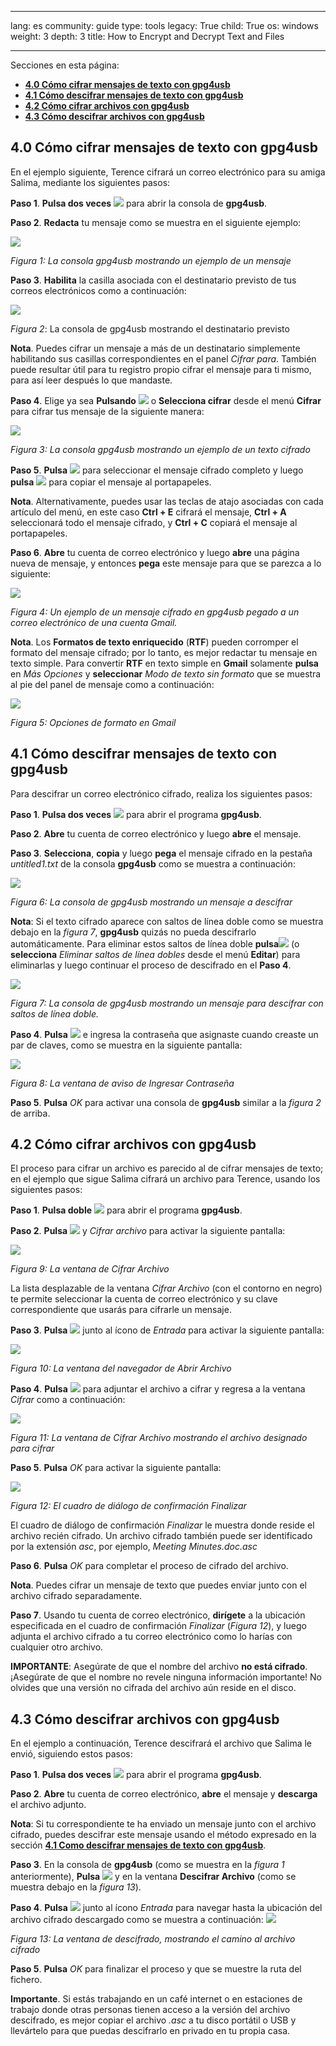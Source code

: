 

---

lang: es
community: guide
type: tools
legacy: True
child: True
os: windows
weight: 3
depth: 3
title: How to Encrypt and Decrypt Text and Files

---

Secciones en esta página:

- [**4.0 Cómo cifrar mensajes de texto con gpg4usb**](#4.0)
- [**4.1 Cómo descifrar mensajes de texto con gpg4usb**](#4.1)
- [**4.2 Cómo cifrar archivos con gpg4usb**](#4.2)
- [**4.3 Cómo descifrar archivos con gpg4usb**](#4.3)

<a name="4.0"></a>
## 4.0 Cómo cifrar mensajes de texto con gpg4usb ##

En el ejemplo siguiente, Terence cifrará un correo electrónico para su amiga Salima, mediante los siguientes pasos:

**Paso 1**. **Pulsa dos veces** ![](/sbox/screen/gpg4usb-es-1/03.png) para abrir la consola de **gpg4usb**. 

**Paso 2**. **Redacta** tu mensaje como se muestra en el siguiente ejemplo:

![](/sbox/screen/gpg4usb-es-1/19.png)

*Figura 1: La consola gpg4usb mostrando un ejemplo de un mensaje*

**Paso 3**. **Habilita**  la casilla asociada con el destinatario previsto de tus correos electrónicos como a continuación:

![](/sbox/screen/gpg4usb-es-1/20.png)


*Figura 2*: La consola de gpg4usb mostrando el destinatario previsto

**Nota**. Puedes cifrar un mensaje a más de un destinatario simplemente habilitando sus casillas correspondientes en el panel *Cifrar para*. También puede resultar útil para tu registro propio cifrar el mensaje para ti mismo, para así leer después lo que mandaste. 

**Paso 4**. Elige ya sea **Pulsando** ![](/sbox/screen/gpg4usb-es-1/21.png) o **Selecciona cifrar** desde el menú **Cifrar** para cifrar tus mensaje de la siguiente manera:

![](/sbox/screen/gpg4usb-es-1/22.png)

*Figura 3: La consola gpg4usb  mostrando un ejemplo de un texto cifrado*

**Paso 5**. **Pulsa**  ![](/sbox/screen/gpg4usb-es-1/23.png) para seleccionar el mensaje cifrado completo y luego **pulsa** ![](/sbox/screen/gpg4usb-es-1/24.png) para copiar el mensaje al  portapapeles.

**Nota**. Alternativamente, puedes  usar las teclas de atajo asociadas con cada artículo del menú, en este caso **Ctrl + E** cifrará el mensaje, **Ctrl + A** seleccionará todo el mensaje cifrado, y **Ctrl + C** copiará el mensaje al portapapeles. 

**Paso 6**. **Abre** tu cuenta de correo electrónico y luego **abre** una página nueva de mensaje, y entonces **pega** este mensaje para que se parezca a lo siguiente:

![](/sbox/screen/gpg4usb-es-1/25.png)

*Figura 4: Un ejemplo de un mensaje cifrado en gpg4usb pegado a un correo electrónico de una cuenta Gmail.*

**Nota**. Los **Formatos de texto enriquecido** (**RTF**) pueden corromper el formato del mensaje cifrado; por lo tanto, es mejor redactar tu mensaje en texto simple. Para convertir **RTF** en texto simple en **Gmail** solamente **pulsa** en *Más Opciones* y **seleccionar** *Modo de texto sin formato* que se muestra al pie del panel de mensaje como a continuación:

![](/sbox/screen/gpg4usb-es-1/26.png)

*Figura 5: Opciones de formato en Gmail*

<a name="4.1"></a>
## 4.1 Cómo descifrar mensajes de texto con gpg4usb ##

Para descifrar un correo electrónico cifrado, realiza los siguientes pasos:

**Paso 1**. **Pulsa dos veces**  ![](/sbox/screen/gpg4usb-es-1/03.png) para abrir el programa **gpg4usb**. 

**Paso 2**. **Abre** tu cuenta de correo electrónico y luego **abre** el mensaje. 

**Paso 3**. **Selecciona**, **copia** y luego **pega** el mensaje cifrado en la pestaña *untitled1.txt* de la consola **gpg4usb** como se muestra a continuación:

![](/sbox/screen/gpg4usb-es-1/27.png)

*Figura 6: La consola de gpg4usb mostrando un mensaje a descifrar*

 **Nota**: Si el texto cifrado aparece con saltos de línea doble como se muestra debajo en la *figura 7*, **gpg4usb** quizás no pueda descifrarlo automáticamente. Para eliminar estos saltos de línea doble **pulsa**![](/sbox/screen/gpg4usb-es-1/27b.png) (o **selecciona** *Eliminar saltos de línea dobles* desde el menú **Editar**) para eliminarlas y luego continuar el proceso de descifrado en el **Paso 4**.

![](/sbox/screen/gpg4usb-es-1/28.png)

*Figura 7: La consola de gpg4usb mostrando un mensaje para descifrar con saltos de línea doble.*

**Paso 4**. **Pulsa** ![](/sbox/screen/gpg4usb-es-1/29.png) e ingresa la contraseña que asignaste cuando creaste un par de claves, como se muestra en la siguiente pantalla:

![](/sbox/screen/gpg4usb-es-1/30.png)

*Figura 8: La ventana de aviso de Ingresar Contraseña*

**Paso 5**. **Pulsa** *OK*  para activar una consola  de **gpg4usb** similar a la *figura 2* de arriba.

<a name="4.2"></a>
## 4.2 Cómo cifrar archivos con gpg4usb ##

El proceso para cifrar un archivo es parecido al de cifrar mensajes de texto; en el ejemplo que sigue Salima cifrará un archivo para Terence, usando los siguientes pasos:

**Paso 1**. **Pulsa doble**  ![](/sbox/screen/gpg4usb-es-1/03.png) para abrir el programa **gpg4usb**.

**Paso 2**. **Pulsa**  ![](/sbox/screen/gpg4usb-es-1/31.png) y  *Cifrar archivo* para activar la siguiente pantalla:

![](/sbox/screen/gpg4usb-es-1/32.png)

*Figura 9: La ventana de Cifrar Archivo*

La lista desplazable de la ventana *Cifrar Archivo* (con el contorno en negro) te permite seleccionar la cuenta de correo electrónico y su clave correspondiente que usarás para cifrarle un mensaje. 

**Paso 3**. **Pulsa** ![](/sbox/screen/gpg4usb-es-1/33.png) junto al ícono de *Entrada* para activar la siguiente pantalla:

![](/sbox/screen/gpg4usb-es-1/34.png)

*Figura 10: La ventana del navegador de Abrir Archivo*

**Paso 4**. **Pulsa**  ![](/sbox/screen/gpg4usb-es-1/35.png) para adjuntar el archivo a cifrar y regresa a la ventana *Cifrar* como a continuación:

![](/sbox/screen/gpg4usb-es-1/36.png)

*Figura 11: La ventana de Cifrar Archivo mostrando el archivo designado para cifrar*

**Paso 5**. **Pulsa**  *OK* para activar la siguiente pantalla:

![](/sbox/screen/gpg4usb-es-1/38.png)

*Figura 12: El cuadro de diálogo de confirmación Finalizar*

El cuadro de diálogo de confirmación *Finalizar* le muestra donde reside el archivo recién cifrado. Un archivo cifrado también puede ser identificado por la extensión *asc*, por ejemplo, *Meeting Minutes.doc.asc*

**Paso 6**. **Pulsa** *OK* para completar el proceso de cifrado del archivo. 

**Nota**. Puedes cifrar un mensaje de texto que puedes enviar junto con el archivo cifrado separadamente. 

**Paso 7**. Usando tu cuenta de correo electrónico, **dirígete** a la ubicación especificada en el cuadro de confirmación *Finalizar* (*Figura 12*), y luego adjunta el archivo cifrado a tu correo electrónico como lo harías con cualquier otro archivo. 

**IMPORTANTE**: Asegúrate de que el nombre del archivo **no está cifrado**. ¡Asegúrate de que el nombre no revele ninguna información importante! No olvides que una versión no cifrada del archivo aún reside en el disco. 

<a name="4.3"></a>
## 4.3 Cómo descifrar archivos con gpg4usb ##

En el ejemplo a continuación, Terence descifrará el archivo que Salima le envió, siguiendo estos pasos:

**Paso 1**. **Pulsa dos veces** ![](/sbox/screen/gpg4usb-es-1/03.png) para abrir el programa **gpg4usb**. 

**Paso 2**. **Abre** tu cuenta de correo electrónico, **abre** el mensaje y **descarga** el archivo adjunto.

**Nota**: Si tu correspondiente te ha enviado un mensaje junto con el archivo cifrado, puedes descifrar este mensaje usando el método expresado en la sección [**4.1 Como descifrar mensajes de texto con gpg4usb**](/en/gpg4usb-encryptdecrypt#4.1).

**Paso 3**. En la consola de **gpg4usb** (como se muestra en la *figura 1* anteriormente), **Pulsa** ![](/sbox/screen/gpg4usb-es-1/31.png) y en la ventana **Descifrar Archivo**  (como se muestra debajo en la *figura 13*).

**Paso 4**. **Pulsa** ![](/sbox/screen/gpg4usb-es-1/33.png) junto al ícono *Entrada* para navegar hasta la ubicación del archivo cifrado descargado como se muestra a continuación:
![](/sbox/screen/gpg4usb-es-1/37.png) 

*Figura 13: La ventana de descifrado, mostrando el camino al archivo cifrado*

**Paso 5**. **Pulsa** *OK* para finalizar el proceso y que se muestre la ruta del fichero.

**Importante**. Si estás trabajando en un café internet o en estaciones de trabajo donde otras personas tienen acceso a la versión del archivo descifrado, es mejor copiar el archivo *.asc* a tu disco portátil o USB y llevártelo para que puedas descifrarlo en privado en tu propia casa.

